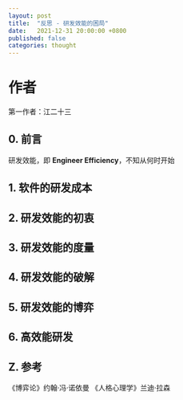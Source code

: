 ```yaml
---
layout: post
title:  "反思 - 研发效能的困局"
date:   2021-12-31 20:00:00 +0800
published: false
categories: thought
---
```

# 作者

第一作者：江二十三


## 0. 前言

研发效能，即 **Engineer Efficiency**，不知从何时开始

## 1. 软件的研发成本

## 2. 研发效能的初衷

## 3. 研发效能的度量

## 4. 研发效能的破解

## 5. 研发效能的博弈

<!--在撰写本文时，我们要基于博弈论分析研发效能的困境，研发效能的参与者，策略，得失，当然我们还要基于生物学等其他方面去分析教条的追求研发效能是不可取的，试图探讨一条有效的增加效率，降低成本的途径。-->

## 6. 高效能研发

## Z. 参考

《博弈论》约翰·冯·诺依曼
《人格心理学》兰迪·拉森